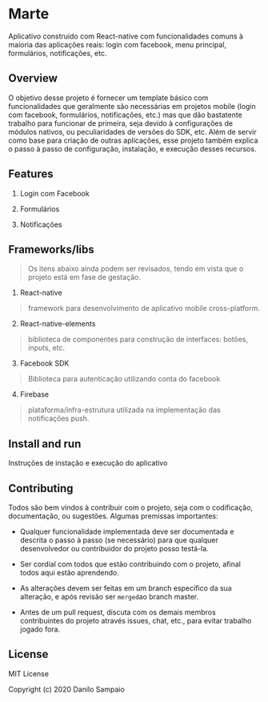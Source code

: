 # Marte
Aplicativo construído com React-native com funcionalidades comuns à maioria das aplicações reais: login com facebook, menu principal, formulários, notificações, etc.

## Overview

O objetivo desse projeto é fornecer um template básico com funcionalidades que geralmente são necessárias em projetos mobile (login com facebook, formulários, notificações, etc.) mas que dão bastatente trabalho para funcionar de primeira, seja devido à configurações de módulos nativos, ou peculiaridades de versões do SDK, etc. Além de servir como base para criação de outras aplicações, esse projeto também explica o passo à passo de configuração, instalação, e execução desses recursos.

## Features

1. Login com Facebook

2. Formulários

3. Notificações

## Frameworks/libs
> Os itens abaixo ainda podem ser revisados, tendo em vista que o projeto está em fase de gestação.

1. React-native
  > framework para desenvolvimento de aplicativo mobile cross-platform.

2. React-native-elements
  > biblioteca de componentes para construção de interfaces: botões, inputs, etc.

3. Facebook SDK
  > Biblioteca para autenticação utilizando conta do facebook

4. Firebase
  > plataforma/infra-estrutura utilizada na implementação das notificações push. 

## Install and run

Instruções de instação e execução do aplicativo

## Contributing

Todos são bem vindos à contribuir com o projeto, seja com o codificação, documentação, ou sugestões. Algumas premissas importantes:

  - Qualquer funcionalidade implementada deve ser documentada e descrita o passo à passo (se necessário) para que qualquer desenvolvedor ou contribuidor do projeto posso testá-la.
  
  - Ser cordial com todos que estão contribuindo com o projeto, afinal todos aqui estão aprendendo.
  
  - As alterações devem ser feitas em um branch específico da sua alteração, e após revisão ser `merged`ao branch master.
  
  - Antes de um pull request, discuta com os demais membros contribuintes do projeto através issues, chat, etc., para evitar trabalho jogado fora.

## License

MIT License

Copyright (c) 2020 Danilo Sampaio
